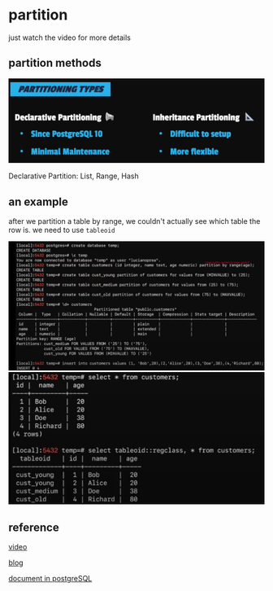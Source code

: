 # partition

just watch the video for more details

## partition methods

![6](../../Image/database/6.png)

Declarative Partition: List, Range, Hash

## an example

after we partition a table by range, we couldn't actually see which table the row is. we need to use `tableoid`

![8](../../Image/database/8.png)
![7](../../Image/database/7.png)

## reference

[video](https://www.youtube.com/watch?v=oJj-pltxBUM)

[blog](https://www.enterprisedb.com/postgres-tutorials/how-use-table-partitioning-scale-postgresql)

[document in postgreSQL](https://www.postgresql.org/docs/current/ddl-partitioning.html#DDL-PARTITIONING-DECLARATIVE)